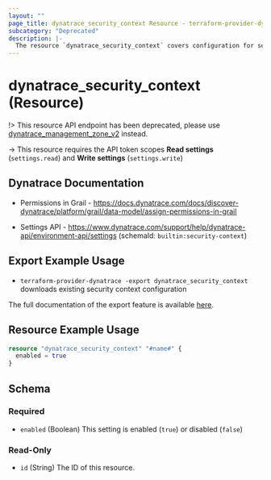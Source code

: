```yaml
---
layout: ""
page_title: dynatrace_security_context Resource - terraform-provider-dynatrace"
subcategory: "Deprecated"
description: |-
  The resource `dynatrace_security_context` covers configuration for security context settings
---
```


# dynatrace_security_context (Resource)

!> This resource API endpoint has been deprecated, please use [dynatrace_management_zone_v2](https://registry.terraform.io/providers/dynatrace-oss/dynatrace/latest/docs/resources/management_zone_v2) instead.

-> This resource requires the API token scopes **Read settings** (`settings.read`) and **Write settings** (`settings.write`)

## Dynatrace Documentation

- Permissions in Grail - https://docs.dynatrace.com/docs/discover-dynatrace/platform/grail/data-model/assign-permissions-in-grail

- Settings API - https://www.dynatrace.com/support/help/dynatrace-api/environment-api/settings (schemaId: `builtin:security-context`)

## Export Example Usage

- `terraform-provider-dynatrace -export dynatrace_security_context` downloads existing security context configuration

The full documentation of the export feature is available [here](https://dt-url.net/h203qmc).

## Resource Example Usage

```terraform
resource "dynatrace_security_context" "#name#" {
  enabled = true
}
```

<!-- schema generated by tfplugindocs -->
## Schema

### Required

- `enabled` (Boolean) This setting is enabled (`true`) or disabled (`false`)

### Read-Only

- `id` (String) The ID of this resource.
 